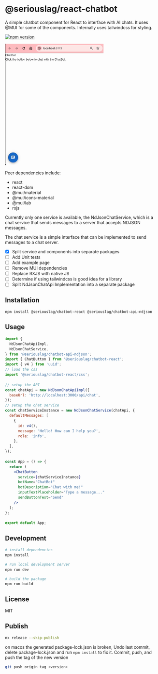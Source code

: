 # @seriouslag/react-chatbot

A simple chatbot component for React to interface with AI chats.
It uses @MUI for some of the components.
Internally uses tailwindcss for styling.

[![npm version](https://badge.fury.io/js/@seriouslag%2Fchatbot-react.svg)](https://badge.fury.io/js/@seriouslag%2Fchatbot-react)

![Demo](https://github.com/seriouslag/ui-chatbot-monorepo/blob/main/images/demo.gif?raw=true)

Peer dependencies include:

- react
- react-dom
- @mui/material
- @mui/icons-material
- @mui/lab
- rxjs

Currently only one service is available, the NdJsonChatService, which is a chat service that sends messages to a server that accepts NDJSON messages.

The chat service is a simple interface that can be implemented to send messages to a chat server.

- [x] Split service and components into separate packages
- [ ] Add Unit tests
- [ ] Add example page
- [ ] Remove MUI dependencies
- [ ] Replace RXJS with native JS
- [ ] Determine if using tailwindcss is good idea for a library
- [ ] Split NdJsonChatApi Implementation into a separate package

## Installation

```bash
npm install @seriouslag/chatbot-react @seriouslag/chatbot-api-ndjson
```

## Usage

```jsx
import {
  NdJsonChatApiImpl,
  NdJsonChatService,
} from '@seriouslag/chatbot-api-ndjson';
import { ChatButton } from '@seriouslag/chatbot-react';
import { v4 } from 'uuid';
// load the css
import '@seriouslag/chatbot-react/css';

// setup the API
const chatApi = new NdJsonChatApiImpl({
  baseUrl: 'http://localhost:3000/api/chat',
});
// setup the chat service
const chatServiceInstance = new NdJsonChatService(chatApi, {
  defaultMessages: [
    {
      id: v4(),
      message: 'Hello! How can I help you?',
      role: 'info',
    },
  ],
});

const App = () => {
  return (
    <ChatButton
      service={chatServiceInstance}
      botName="ChatBot"
      botDescription="Chat with me!"
      inputTextPlaceholder="Type a message..."
      sendButtonText="Send"
    />
  );
};

export default App;
```

## Development

```bash
# install dependencies
npm install
```

```bash
# run local development server
npm run dev
```

```bash
# build the package
npm run build
```

## License

MIT

## Publish

```bash
nx release --skip-publish
```

on macos the generated package-lock.json is broken,
Undo last commit, delete package-lock.json and run `npm install` to fix it.
Commit, push, and push the tag of the new version

```bash
git push origin tag <version>
```
